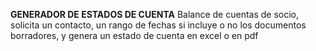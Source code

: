 **GENERADOR DE ESTADOS DE CUENTA**
Balance de cuentas de socio, solicita un contacto, un rango de fechas si incluye o no los documentos borradores, y genera un estado de cuenta en excel o en pdf